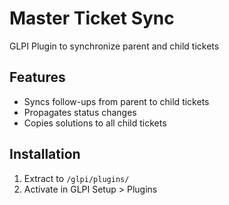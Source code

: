 # Master Ticket Sync
GLPI Plugin to synchronize parent and child tickets

## Features
- Syncs follow-ups from parent to child tickets
- Propagates status changes
- Copies solutions to all child tickets

## Installation
1. Extract to `/glpi/plugins/`
2. Activate in GLPI Setup > Plugins
